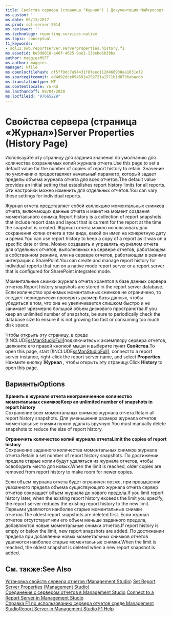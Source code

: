 ```yaml
---
title: Свойства сервера (страница "Журнал") | Документация Майкрософт
ms.custom: ''
ms.date: 06/13/2017
ms.prod: sql-server-2014
ms.reviewer: ''
ms.technology: reporting-services-native
ms.topic: conceptual
f1_keywords:
- sql12.swb.reportserver.serverproperties.history.f1
ms.assetid: be9d8018-a46f-4625-9ae1-138ebe6b38ba
author: maggiesMSFT
ms.author: maggies
manager: kfile
ms.openlocfilehash: df5ff9dc7a94431f8feec112d460938aa1631ef2
ms.sourcegitcommit: ad4d92dce894592a259721a1571b1d8736abacdb
ms.translationtype: MT
ms.contentlocale: ru-RU
ms.lasthandoff: 08/04/2020
ms.locfileid: "87665229"
---
```

# <a name="server-properties-history-page"></a><span data-ttu-id="fef8a-102">Свойства сервера (страница «Журнал»)</span><span class="sxs-lookup"><span data-stu-id="fef8a-102">Server Properties (History Page)</span></span>
  <span data-ttu-id="fef8a-103">Используйте эту страницу для задания значения по умолчанию для количества сохраняемых копий журнала отчета.</span><span class="sxs-lookup"><span data-stu-id="fef8a-103">Use this page to set a default value for the number of copies of report history to retain.</span></span> <span data-ttu-id="fef8a-104">Значение по умолчанию предоставляет начальный параметр, который задает пределы объема журнала отчета для всех отчетов.</span><span class="sxs-lookup"><span data-stu-id="fef8a-104">The default value provides an initial setting that establishes report history limits for all reports.</span></span> <span data-ttu-id="fef8a-105">Эти настройки можно изменить для отдельных отчетов.</span><span class="sxs-lookup"><span data-stu-id="fef8a-105">You can vary these settings for individual reports.</span></span>  
  
 <span data-ttu-id="fef8a-106">Журнал отчета представляет собой коллекцию моментальных снимков отчета, включающих данные отчета и макет на момент создания моментального снимка.</span><span class="sxs-lookup"><span data-stu-id="fef8a-106">Report history is a collection of report snapshots that include report data and layout that is current for the report at the time the snapshot is created.</span></span> <span data-ttu-id="fef8a-107">Журнал отчета можно использовать для сохранения копии отчета в том виде, какой он имел на конкретную дату и время.</span><span class="sxs-lookup"><span data-stu-id="fef8a-107">You can use report history to keep a copy of a report as it was on a specific date or time.</span></span> <span data-ttu-id="fef8a-108">Можно создавать и управлять журналом отчета для отдельных отчетов, выполняемых на сервере отчетов, работающем в собственном режиме, или на сервере отчетов, работающем в режиме интеграции с SharePoint.</span><span class="sxs-lookup"><span data-stu-id="fef8a-108">You can create and manage report history for individual reports that run on a native mode report server or a report server that is configured for SharePoint integrated mode.</span></span>  
  
 <span data-ttu-id="fef8a-109">Моментальные снимки журнала отчета хранятся в базе данных сервера отчетов.</span><span class="sxs-lookup"><span data-stu-id="fef8a-109">Report history snapshots are stored in the report server database.</span></span> <span data-ttu-id="fef8a-110">Если количество хранимых моментальных снимков не ограничено, то следует периодически проверять размер базы данных, чтобы убедиться в том, что она не увеличивается слишком быстро и не занимает чрезмерно большой объем дискового пространства.</span><span class="sxs-lookup"><span data-stu-id="fef8a-110">If you keep an unlimited number of snapshots, be sure to periodically check the database size to ensure it is not growing too fast or consuming too much disk space.</span></span>  
  
 <span data-ttu-id="fef8a-111">Чтобы открыть эту страницу, в среде [!INCLUDE[ssManStudioFull](../../includes/ssmanstudiofull-md.md)]подключитесь к экземпляру сервера отчетов, щелкните его правой кнопкой мыши и выберите пункт **Свойства**.</span><span class="sxs-lookup"><span data-stu-id="fef8a-111">To open this page, start [!INCLUDE[ssManStudioFull](../../includes/ssmanstudiofull-md.md)], connect to a report server instance, right-click the report server name, and select **Properties**.</span></span> <span data-ttu-id="fef8a-112">Нажмите кнопку **Журнал** , чтобы открыть эту страницу.</span><span class="sxs-lookup"><span data-stu-id="fef8a-112">Click **History** to open this page.</span></span>  
  
## <a name="options"></a><span data-ttu-id="fef8a-113">Варианты</span><span class="sxs-lookup"><span data-stu-id="fef8a-113">Options</span></span>  
 <span data-ttu-id="fef8a-114">**Хранить в журнале отчета неограниченное количество моментальных снимков**</span><span class="sxs-lookup"><span data-stu-id="fef8a-114">**Keep an unlimited number of snapshots in report history**</span></span>  
 <span data-ttu-id="fef8a-115">Сохранение всех моментальных снимков журнала отчета.</span><span class="sxs-lookup"><span data-stu-id="fef8a-115">Retain all report history snapshots.</span></span> <span data-ttu-id="fef8a-116">Для уменьшения размера журнала отчетов моментальные снимки нужно удалять вручную.</span><span class="sxs-lookup"><span data-stu-id="fef8a-116">You must manually delete snapshots to reduce the size of report history.</span></span>  
  
 <span data-ttu-id="fef8a-117">**Ограничить количество копий журнала отчета**</span><span class="sxs-lookup"><span data-stu-id="fef8a-117">**Limit the copies of report history**</span></span>  
 <span data-ttu-id="fef8a-118">Сохранение заданного количества моментальных снимков журнала отчета.</span><span class="sxs-lookup"><span data-stu-id="fef8a-118">Retain a set number of report history snapshots.</span></span> <span data-ttu-id="fef8a-119">По достижении предела старые копии будут удаляться из журнала отчетов, чтобы освободить место для новых.</span><span class="sxs-lookup"><span data-stu-id="fef8a-119">When the limit is reached, older copies are removed from report history to make room for newer copies.</span></span>  
  
 <span data-ttu-id="fef8a-120">Если объем журнала отчета будет ограничен позже, при превышении указанного предела объема существующего журнала отчета сервер отчетов сокращает объем журнала до нового предела.</span><span class="sxs-lookup"><span data-stu-id="fef8a-120">If you limit report history later, when the existing report history exceeds the limit you specify, the report server reduces the existing report history to the new limit.</span></span> <span data-ttu-id="fef8a-121">Первыми удаляются наиболее старые моментальные снимки отчетов.</span><span class="sxs-lookup"><span data-stu-id="fef8a-121">The oldest report snapshots are deleted first.</span></span> <span data-ttu-id="fef8a-122">Если журнал отчетов отсутствует или его объем меньше заданного предела, добавляются новые моментальные снимки отчетов.</span><span class="sxs-lookup"><span data-stu-id="fef8a-122">If report history is empty or below the limit, new report snapshots are added.</span></span> <span data-ttu-id="fef8a-123">По достижении предела при добавлении новых моментальных снимков отчетов удаляются наиболее старые моментальные снимки.</span><span class="sxs-lookup"><span data-stu-id="fef8a-123">When the limit is reached, the oldest snapshot is deleted when a new report snapshot is added.</span></span>  
  
## <a name="see-also"></a><span data-ttu-id="fef8a-124">См. также:</span><span class="sxs-lookup"><span data-stu-id="fef8a-124">See Also</span></span>  
 <span data-ttu-id="fef8a-125">[Установка свойств сервера отчетов &#40;Management Studio&#41;](set-report-server-properties-management-studio.md) </span><span class="sxs-lookup"><span data-stu-id="fef8a-125">[Set Report Server Properties &#40;Management Studio&#41;](set-report-server-properties-management-studio.md) </span></span>  
 <span data-ttu-id="fef8a-126">[Соединение с сервером отчетов в Management Studio](connect-to-a-report-server-in-management-studio.md) </span><span class="sxs-lookup"><span data-stu-id="fef8a-126">[Connect to a Report Server in Management Studio](connect-to-a-report-server-in-management-studio.md) </span></span>  
 [<span data-ttu-id="fef8a-127">Справка F1 по использованию сервера отчетов среде Management Studio</span><span class="sxs-lookup"><span data-stu-id="fef8a-127">Report Server in Management Studio F1 Help</span></span>](report-server-in-management-studio-f1-help.md)  
  
  

